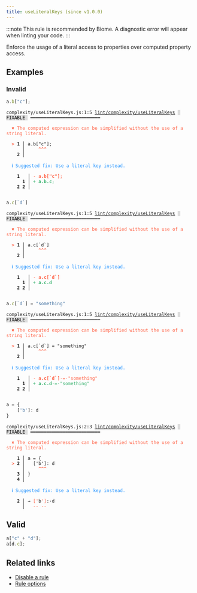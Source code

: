 ```yaml
---
title: useLiteralKeys (since v1.0.0)
---
```



:::note
This rule is recommended by Biome. A diagnostic error will appear when linting your code.
:::

Enforce the usage of a literal access to properties over computed property access.

## Examples

### Invalid

```jsx
a.b["c"];
```

<pre class="language-text"><code class="language-text">complexity/useLiteralKeys.js:1:5 <a href="https://biomejs.dev/lint/rules/useLiteralKeys">lint/complexity/useLiteralKeys</a> <span style="color: #000; background-color: #ddd;"> FIXABLE </span> ━━━━━━━━━━━━━━━━━━━━━━━━━━

<strong><span style="color: Tomato;">  </span></strong><strong><span style="color: Tomato;">✖</span></strong> <span style="color: Tomato;">The computed expression can be simplified without the use of a string literal.</span>
  
<strong><span style="color: Tomato;">  </span></strong><strong><span style="color: Tomato;">&gt;</span></strong> <strong>1 │ </strong>a.b[&quot;c&quot;];
   <strong>   │ </strong>    <strong><span style="color: Tomato;">^</span></strong><strong><span style="color: Tomato;">^</span></strong><strong><span style="color: Tomato;">^</span></strong>
    <strong>2 │ </strong>
  
<strong><span style="color: rgb(38, 148, 255);">  </span></strong><strong><span style="color: rgb(38, 148, 255);">ℹ</span></strong> <span style="color: rgb(38, 148, 255);">Suggested fix</span><span style="color: rgb(38, 148, 255);">: </span><span style="color: rgb(38, 148, 255);">Use a literal key instead.</span>
  
    <strong>1</strong>  <strong> │ </strong><span style="color: Tomato;">-</span> <span style="color: Tomato;"><strong>a</strong></span><span style="color: Tomato;"><strong>.</strong></span><span style="color: Tomato;"><strong>b</strong></span><span style="color: Tomato;"><strong>[</strong></span><span style="color: Tomato;"><strong>&quot;</strong></span><span style="color: Tomato;"><strong>c</strong></span><span style="color: Tomato;"><strong>&quot;</strong></span><span style="color: Tomato;"><strong>]</strong></span><span style="color: Tomato;">;</span>
      <strong>1</strong><strong> │ </strong><span style="color: MediumSeaGreen;">+</span> <span style="color: MediumSeaGreen;"><strong>a</strong></span><span style="color: MediumSeaGreen;"><strong>.</strong></span><span style="color: MediumSeaGreen;"><strong>b</strong></span><span style="color: MediumSeaGreen;"><strong>.</strong></span><span style="color: MediumSeaGreen;"><strong>c</strong></span><span style="color: MediumSeaGreen;">;</span>
    <strong>2</strong> <strong>2</strong><strong> │ </strong>  
  
</code></pre>

```jsx
a.c[`d`]
```

<pre class="language-text"><code class="language-text">complexity/useLiteralKeys.js:1:5 <a href="https://biomejs.dev/lint/rules/useLiteralKeys">lint/complexity/useLiteralKeys</a> <span style="color: #000; background-color: #ddd;"> FIXABLE </span> ━━━━━━━━━━━━━━━━━━━━━━━━━━

<strong><span style="color: Tomato;">  </span></strong><strong><span style="color: Tomato;">✖</span></strong> <span style="color: Tomato;">The computed expression can be simplified without the use of a string literal.</span>
  
<strong><span style="color: Tomato;">  </span></strong><strong><span style="color: Tomato;">&gt;</span></strong> <strong>1 │ </strong>a.c[`d`]
   <strong>   │ </strong>    <strong><span style="color: Tomato;">^</span></strong><strong><span style="color: Tomato;">^</span></strong><strong><span style="color: Tomato;">^</span></strong>
    <strong>2 │ </strong>
  
<strong><span style="color: rgb(38, 148, 255);">  </span></strong><strong><span style="color: rgb(38, 148, 255);">ℹ</span></strong> <span style="color: rgb(38, 148, 255);">Suggested fix</span><span style="color: rgb(38, 148, 255);">: </span><span style="color: rgb(38, 148, 255);">Use a literal key instead.</span>
  
    <strong>1</strong>  <strong> │ </strong><span style="color: Tomato;">-</span> <span style="color: Tomato;"><strong>a</strong></span><span style="color: Tomato;"><strong>.</strong></span><span style="color: Tomato;"><strong>c</strong></span><span style="color: Tomato;"><strong>[</strong></span><span style="color: Tomato;"><strong>`</strong></span><span style="color: Tomato;"><strong>d</strong></span><span style="color: Tomato;"><strong>`</strong></span><span style="color: Tomato;"><strong>]</strong></span>
      <strong>1</strong><strong> │ </strong><span style="color: MediumSeaGreen;">+</span> <span style="color: MediumSeaGreen;"><strong>a</strong></span><span style="color: MediumSeaGreen;"><strong>.</strong></span><span style="color: MediumSeaGreen;"><strong>c</strong></span><span style="color: MediumSeaGreen;"><strong>.</strong></span><span style="color: MediumSeaGreen;"><strong>d</strong></span>
    <strong>2</strong> <strong>2</strong><strong> │ </strong>  
  
</code></pre>

```jsx
a.c[`d`] = "something"
```

<pre class="language-text"><code class="language-text">complexity/useLiteralKeys.js:1:5 <a href="https://biomejs.dev/lint/rules/useLiteralKeys">lint/complexity/useLiteralKeys</a> <span style="color: #000; background-color: #ddd;"> FIXABLE </span> ━━━━━━━━━━━━━━━━━━━━━━━━━━

<strong><span style="color: Tomato;">  </span></strong><strong><span style="color: Tomato;">✖</span></strong> <span style="color: Tomato;">The computed expression can be simplified without the use of a string literal.</span>
  
<strong><span style="color: Tomato;">  </span></strong><strong><span style="color: Tomato;">&gt;</span></strong> <strong>1 │ </strong>a.c[`d`] = &quot;something&quot;
   <strong>   │ </strong>    <strong><span style="color: Tomato;">^</span></strong><strong><span style="color: Tomato;">^</span></strong><strong><span style="color: Tomato;">^</span></strong>
    <strong>2 │ </strong>
  
<strong><span style="color: rgb(38, 148, 255);">  </span></strong><strong><span style="color: rgb(38, 148, 255);">ℹ</span></strong> <span style="color: rgb(38, 148, 255);">Suggested fix</span><span style="color: rgb(38, 148, 255);">: </span><span style="color: rgb(38, 148, 255);">Use a literal key instead.</span>
  
    <strong>1</strong>  <strong> │ </strong><span style="color: Tomato;">-</span> <span style="color: Tomato;"><strong>a</strong></span><span style="color: Tomato;"><strong>.</strong></span><span style="color: Tomato;"><strong>c</strong></span><span style="color: Tomato;"><strong>[</strong></span><span style="color: Tomato;"><strong>`</strong></span><span style="color: Tomato;"><strong>d</strong></span><span style="color: Tomato;"><strong>`</strong></span><span style="color: Tomato;"><strong>]</strong></span><span style="color: Tomato;"><span style="opacity: 0.8;">·</span></span><span style="color: Tomato;">=</span><span style="color: Tomato;"><span style="opacity: 0.8;">·</span></span><span style="color: Tomato;">&quot;</span><span style="color: Tomato;">s</span><span style="color: Tomato;">o</span><span style="color: Tomato;">m</span><span style="color: Tomato;">e</span><span style="color: Tomato;">t</span><span style="color: Tomato;">h</span><span style="color: Tomato;">i</span><span style="color: Tomato;">n</span><span style="color: Tomato;">g</span><span style="color: Tomato;">&quot;</span>
      <strong>1</strong><strong> │ </strong><span style="color: MediumSeaGreen;">+</span> <span style="color: MediumSeaGreen;"><strong>a</strong></span><span style="color: MediumSeaGreen;"><strong>.</strong></span><span style="color: MediumSeaGreen;"><strong>c</strong></span><span style="color: MediumSeaGreen;"><strong>.</strong></span><span style="color: MediumSeaGreen;"><strong>d</strong></span><span style="color: MediumSeaGreen;"><span style="opacity: 0.8;">·</span></span><span style="color: MediumSeaGreen;">=</span><span style="color: MediumSeaGreen;"><span style="opacity: 0.8;">·</span></span><span style="color: MediumSeaGreen;">&quot;</span><span style="color: MediumSeaGreen;">s</span><span style="color: MediumSeaGreen;">o</span><span style="color: MediumSeaGreen;">m</span><span style="color: MediumSeaGreen;">e</span><span style="color: MediumSeaGreen;">t</span><span style="color: MediumSeaGreen;">h</span><span style="color: MediumSeaGreen;">i</span><span style="color: MediumSeaGreen;">n</span><span style="color: MediumSeaGreen;">g</span><span style="color: MediumSeaGreen;">&quot;</span>
    <strong>2</strong> <strong>2</strong><strong> │ </strong>  
  
</code></pre>

```jsx
a = {
	['b']: d
}
```

<pre class="language-text"><code class="language-text">complexity/useLiteralKeys.js:2:3 <a href="https://biomejs.dev/lint/rules/useLiteralKeys">lint/complexity/useLiteralKeys</a> <span style="color: #000; background-color: #ddd;"> FIXABLE </span> ━━━━━━━━━━━━━━━━━━━━━━━━━━

<strong><span style="color: Tomato;">  </span></strong><strong><span style="color: Tomato;">✖</span></strong> <span style="color: Tomato;">The computed expression can be simplified without the use of a string literal.</span>
  
    <strong>1 │ </strong>a = {
<strong><span style="color: Tomato;">  </span></strong><strong><span style="color: Tomato;">&gt;</span></strong> <strong>2 │ </strong>	['b']: d
   <strong>   │ </strong>	 <strong><span style="color: Tomato;">^</span></strong><strong><span style="color: Tomato;">^</span></strong><strong><span style="color: Tomato;">^</span></strong>
    <strong>3 │ </strong>}
    <strong>4 │ </strong>
  
<strong><span style="color: rgb(38, 148, 255);">  </span></strong><strong><span style="color: rgb(38, 148, 255);">ℹ</span></strong> <span style="color: rgb(38, 148, 255);">Suggested fix</span><span style="color: rgb(38, 148, 255);">: </span><span style="color: rgb(38, 148, 255);">Use a literal key instead.</span>
  
<strong>  </strong><strong>  2 │ </strong><span style="opacity: 0.8;">→ </span><span style="color: Tomato;">[</span><span style="color: Tomato;">'</span>b<span style="color: Tomato;">'</span><span style="color: Tomato;">]</span>:<span style="opacity: 0.8;">·</span>d
<strong>  </strong><strong>    │ </strong>  <span style="color: Tomato;">-</span><span style="color: Tomato;">-</span> <span style="color: Tomato;">-</span><span style="color: Tomato;">-</span>   
</code></pre>

## Valid

```jsx
a["c" + "d"];
a[d.c];
```

## Related links

- [Disable a rule](/linter/#disable-a-lint-rule)
- [Rule options](/linter/#rule-options)
